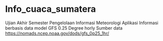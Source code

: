 # Info_cuaca_sumatera
Ujian Akhir Semester Pengelolaan Informasi Meteorologi
Aplikasi Informasi berbasis data model GFS 0.25 Degree horly
Sumber data https://nomads.ncep.noaa.gov/dods/gfs_0p25_1hr/
